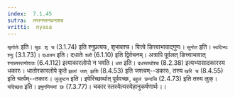```yaml
---
index:  7.1.45
sutra:  तप्तनप्तनथनाश्च
vritti:  nyasa
---
```


`श्रृणोतेः` इति। `श्रुवः शृ च` (3.1.74) इति श्नुप्रत्ययः, शृभावश्च। पित्त्वे ङित्त्वाभावाद्गुणः। `सुनोत` इति। `स्वदिभ्यः श्नुः` (3.1.73)। `दधातन` इति। दधातेः `श्लौ` (6.1.10) इति द्विर्वचनम्। अत्रापि पूर्वलत् ङित्त्वाभावात् `श्नाब्यस्तयोरातः` (6.4.112) इत्याकारलोपो न भवति। `धत्त` इति। `दधस्तथोश्च` (8.2.38) इत्यभ्यासादकारस्य धकारः। धातोरकारलोपे कृते `झलां जश् झशि` (8.4.53) इति जश्त्वम्--डकारः, तस्य `खरि च` (8.4.55) इति चर्त्वम्--तकारः। `जुजुष्टन` इति। इषेरिच्छार्थात् पूर्ववच्छः, `बहुलं छन्दसि` (2.4.73) इति तस्य लुक्। `यदिच्छत` इति। `इषुगमियमां छः` (7.3.77)। चकार स्तस्येत्यस्येहानुकर्षणार्थः।।

